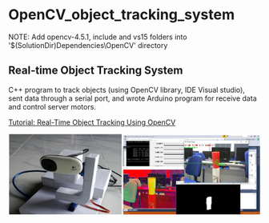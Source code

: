 # OpenCV_object_tracking_system
NOTE:
Add opencv-4.5.1, include and vs15 folders into '$(SolutionDir)Dependencies\OpenCV' directory
<h2>Real-time Object Tracking System</h2>
<p>C++ program to track objects (using OpenCV library, IDE Visual studio), sent data through a serial port, and wrote Arduino program for receive data and control server motors.</p>
<p><a href="https://www.youtube.com/embed/bSeFrPrqZ2A">Tutorial: Real-Time Object Tracking Using OpenCV</a></p>

![](imgs/1.png)
